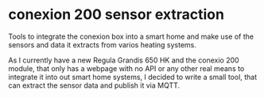 # conexion 200 sensor extraction

Tools to integrate the conexion box into a smart home and make use of the sensors and data it extracts from varios heating systems.

As I currently have a new Regula Grandis 650 HK and the conexio 200 module, that only has a webpage with no API or any other real means to integrate it into out smart home systems, I decided to write a small tool, that can extract the sensor data and publish it via MQTT.
